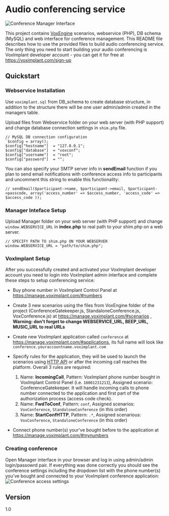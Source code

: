 Audio conferencing service
=========

![Conference Manager Interface](http://habrastorage.org/files/71e/3e7/25a/71e3e725a3b94a0781118b712c0892d1.png "Conference Manager")

This project contains [VoxEngine] scenarios, webservice (PHP), DB schema (MySQL) and web interface for conference management. This README file describes how to use the provided files to build audio conferencing service. The only thing you need to start building your audio conferencing is VoxImplant developer account - you can get it for free at https://voximplant.com/sign-up

Quickstart
----
### Webservice Installation
Use `voximplant.sql` from DB_schema to create database structure, in addition to the structure there will be one user admin/admin created in the managers table. 

Upload files from Webservice folder on your web server (with PHP support) and change database connection settings in `shim.php` file.

    // MySQL DB connection configuration
    `$config = array();
    $config["hostname"]  = "127.0.0.1";
    $config["database"]  = "voxconf";
    $config["username"]  = "root";
    $config["password"]  = "";

You can also specify your SMTP server info in **sendEmail** function if you plan to send email notifications with conference access info to participants and uncomment this string to enable this functionality:

    // sendEmail($participant->name, $participant->email, $participant->passcode, array('access_number' => $access_number, 'access_code' => $access_code ));



### Manager Inteface Setup
Upload Manager folder on your web server (with PHP support) and change `window.WEBSERVICE_URL` in **index.php** to real path to your shim.php on a web server.

    // SPECIFY PATH TO shim.php ON YOUR WEBSERVER
    window.WEBSERVICE_URL = "path/to/shim.php"; 

### VoxImplant Setup
After you successfully created and activated your VoxImplant developer account you need to login into VoxImplant admin interface and complete these steps to setup conferencing service:
- Buy phone number in VoxImplant Control Panel at https://manage.voximplant.com/#numbers
- Create 3 new scenarios using the files from VoxEngine folder of the project (ConferenceGatekeeper.js, StandaloneConference.js, VoxConference.js) at https://manage.voximplant.com/#scenarios , **Warning: don't forget to change WEBSERVICE_URL, BEEP_URL, MUSIC_URL to real URLs**
- Create new VoxImplant application called `conference` at https://manage.voximplant.com/#applications, its full name will look like `conference.youraccountname.voximplant.com`
- Specify rules for the application, they will be used to launch the scenarios using [HTTP API] or after the incoming call reaches the platform. Overall 3 rules are required:

    1. Name: **IncomingCall**, Pattern: VoxImplant phone number bought in VoxImplant Control Panel (i.e. `18001231213`), Assigned scenario: ConferenceGatekeeper. It will handle incoming calls to phone number connected to the application and first part of the authorization process (access code check).
    2. Name: **FwdToConf**, Pattern: `conf`, Assigned scenarios: `VoxConference`, `StandaloneConference` (in this order)
    3. Name: **StartConfHTTP**, Pattern: `.*`, Assigned scenarious: `VoxConference`, `StandaloneConference` (in this order)
    
    
- Connect phone number(s) your've bought before to the application at https://manage.voximplant.com/#mynumbers
    
### Creating conference
Open Manager interface in your browser and log in using admin/admin login/passowrd pair. If everything was done correctly you should see the conference settings including the dropdown list with the phone number(s) you've bought and connected to your VoxImplant conference application:
![Conference access settings](http://habrastorage.org/files/765/503/bb7/765503bb79d247319d6fc6f08f97162d.png "Access Settings")

Version
----
1.0

[VoxImplant]:http://voximplant.com
[VoxEngine]:http://voximplant.com/help/faq/what-is-voxengine/
[HTTP API]:http://voximplant.com/docs/references/httpapi/
[StartScenarios]:http://voximplant.com/docs/references/httpapi/StartScenarios.html
